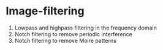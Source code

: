 # Image-filtering
1. Lowpass and highpass filtering in the frequency domain
2. Notch filtering to remove periodic interference
3. Notch filtering to remove Moire patterns
